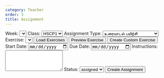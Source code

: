 ```yaml
---
category: Teacher
order: 3
title: Assignment 
---
```


<script src="{{ site.baseurl }}/scripts/track.js">tracker();</script>
<div id="assignmentSection">
  <!-- Assignment form and list will be dynamically inserted here -->
    <form id="assignmentForm">
        <label for="week">Week:</label>
        <select id="week" name="week">
        </select>
        <label for="class">Class:</label>
        <select id="class" name="class">
            <option value="HSCP1">HSCP1</option>
            <option value="HSCP2">HSCP2</option>
            <option value="HSCP3">HSCP3</option>
            <option value="HSCP4">HSCP4</option>
        </select>   
        <label for="assignmentType">Assignment Type:</label>
        <select id="assignmentType" name="assignmentType">
            <option value="உரையாடல் பயிற்சி">உரையாடல் பயிற்சி</option>
            <option value="கதை சொல்லுதல் பயிற்சி">கதை சொல்லுதல் பயிற்சி</option>
            <option value="கேட்டல்‌ கருத்தறிதல் பயிற்சி">கேட்டல்‌ கருத்தறிதல் பயிற்சி</option>
            <option value="தலைப்பு பயிற்சி">தலைப்பு பயிற்சி</option>
        </select>
        <label for="exercise">Exercise:</label>
        <select id="exercise" name="exercise">
        <!-- Options will be dynamically populated based on assignment type -->
        </select>
        <button type="button" onclick="loadExercises()">Load Exercises</button>
        <button type="button" onclick="previewExercise()">Preview Exercise</button>
        <button type="button" onclick="showCustomExercise()">Create Custom Exercise</button>
        <div id="exercisePreview">
            <div id="customExerciseSection" style="display:none;">
                <h2>Create Custom Exercise</h2>
                <label for="title">Title:</label><br>
                <input type="text" id="title" name="title" class="transliterate"><br><br>
                <label for="description">Description:</label><br>
                <textarea id="description" name="description" rows="4" cols="50" class="transliterate"></textarea><br><br>
            <!-- Dialogue practice fields -->
                <div id="dialogueFields" style="display:none;">
                    <label for="intro">Introduction (optional):</label><br>
                    <textarea id="intro" name="intro" rows="4" cols="50" class="transliterate"></textarea><br><br>
                    <input type=text id="questions" name="questions" placeholder="Enter a question" class="transliterate"><button type="button" onclick="addQuestionField()">+</button><br><br>
                </div>
                <!-- Storytelling practice fields -->
                <div id="storyFields" style="display:none;">
                    <label for="storyTitle">Story Title:</label><br>
                    <input type="text" id="storyTitle" name="storyTitle" class="transliterate"><br><br>
                    <label for="storyPrompt">Story Prompt:</label><br>
                    <textarea id="storyPrompt" name="storyPrompt" rows="4" cols="50" class="transliterate"></textarea><br><br>
                </div>
                <!-- Listening comprehension practice fields -->
                <div id="listeningFields" style="display:none;">
                    <label for="listeningAudioURL">YouTube Embed URL:</label><br>
                    <input type="text" id="listeningAudioURL" name="listeningAudioURL" class="transliterate"><br><br>
                    <input type=text id="questions" name="listeningQuestions" placeholder="Enter a question" class="transliterate"><button type="button" onclick="addListeningQuestionField()">+</button><br><br>
                </div>
                <!-- Topic practice fields -->
                <div id="topicFields" style="display:none;">
                    <input type=text id="keyword" name="keywords" placeholder="Enter keyword" class="transliterate"><button type="button" onclick="addTopicKeywordField()">+</button><br><br>
                </div>
                <button type="button" onclick="saveCustomExercise()">Create Custom Exercise</button>
            </div>
        </div>
        <label for="startDate">Start Date:</label>
        <input type="date" id="startDate" name="startDate">
        <label for="dueDate">Due Date:</label>
        <input type="date" id="dueDate" name="dueDate">
        <label for="instructions">Instructions:</label>
        <textarea id="instructions" name="instructions" rows="4" class="transliterate"></textarea>
        <label for="status">Status:</label>
        <select id="status" name="status">
        <option value="assigned">assigned</option>
        </select>
        <button type="button" onclick="createAssignment()">Create Assignment</button>
    </form>
</div>


<div id="tracker"></div>
<script src="{{ site.baseurl }}/scripts/assignment.js"></script>
